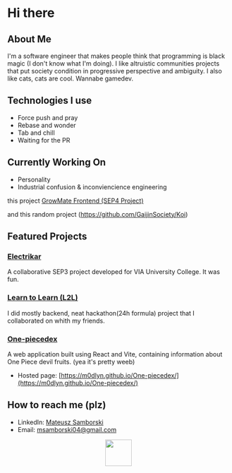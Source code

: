 # Hi there

## About Me 
I'm a software engineer that makes people think that programming is black magic (I don't know what I'm doing).
I like altruistic communities projects that put society condition in progressive perspective and ambiguity. I also like cats, cats are cool.
Wannabe gamedev.

##  Technologies I use
  - Force push and pray
  - Rebase and wonder
  - Tab and chill
  - Waiting for the PR

##  Currently Working On
- Personality
- Industrial confusion & inconviencience engineering
 
 this project [GrowMate Frontend (SEP4 Project)](https://github.com/SEP4-2025/frontend-sep4)
 
 and this random project (https://github.com/GaijinSociety/Koi)


##  Featured Projects
### [Electrikar](https://github.com/PlamenMichev/electrikar)
A collaborative SEP3 project developed for VIA University College. It was fun.
### [Learn to Learn (L2L)](https://github.com/M0dlyn/Learn2Learn)
I did mostly backend, neat hackathon(24h formula) project that I collaborated on whith my friends.

### [One-piecedex](https://github.com/M0dlyn/One-piecedex)
A web application built using React and Vite, containing information about One Piece devil fruits. (yea it's pretty weeb)
- Hosted page: [https://m0dlyn.github.io/One-piecedex/](https://m0dlyn.github.io/One-piecedex/)

##  How to reach me (plz)
- LinkedIn: [Mateusz Samborski](https://www.linkedin.com/in/mateusz-samborski-a5493b289)
- Email: msamborski04@gmail.com

<div align="center">
  <img height="60" src="https://user-images.githubusercontent.com/85019514/202857334-f4c1c7cb-da3c-428b-8867-3bf1baf3077c.gif"/>
</div>
